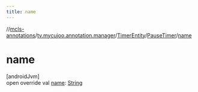 ```yaml
---
title: name
---
```

//[mcls-annotations](../../../../index.html)/[tv.mycujoo.annotation.manager](../../index.html)/[TimerEntity](../index.html)/[PauseTimer](index.html)/[name](name.html)



# name



[androidJvm]\
open override val [name](name.html): [String](https://kotlinlang.org/api/latest/jvm/stdlib/kotlin/-string/index.html)




